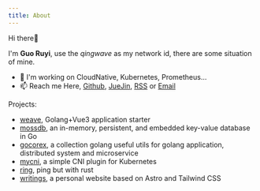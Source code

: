 ```yaml
---
title: About
---
```


Hi there👋

I'm **Guo Ruyi**, use the *qingwave* as my network id, there are some situation of mine.

- 🔭 I'm working on CloudNative, Kubernetes, Prometheus...
- 📫 Reach me Here, [Github](https://github.com/qingwave), [JueJin](https://juejin.cn/user/2576910988872951), [RSS](/rss.xml) or [Email](mailto:isguory@gmail.com)

Projects:

- [weave](https://github.com/qingwave/weave), Golang+Vue3 application starter
- [mossdb](https://github.com/qingwave/mossdb), an in-memory, persistent, and embedded key-value database in Go
- [gocorex](https://github.com/qingwave/gocorex), a collection golang useful utils for golang application, distributed system and microservice
- [mycni](https://github.com/qingwave/mycni), a simple CNI plugin for Kubernetes
- [ring](https://github.com/qingwave/ring), ping but with rust
- [writings](https://github.com/qingwave/writings), a personal website based on Astro and Tailwind CSS
